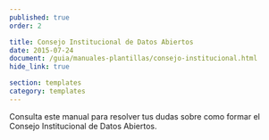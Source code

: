 ```yaml
---
published: true
order: 2

title: Consejo Institucional de Datos Abiertos
date: 2015-07-24
document: /guia/manuales-plantillas/consejo-institucional.html
hide_link: true

section: templates
category: templates
---
```


Consulta este manual para resolver tus dudas sobre como formar el Consejo Institucional de Datos Abiertos.
